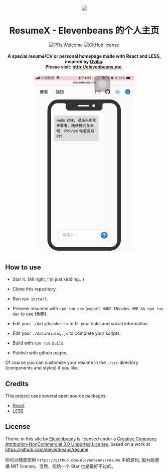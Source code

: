 
<h4 align="center">
	 <img  width="75px" src = "https://raw.githubusercontent.com/elevenBeans/Grocery/master/logo.png" />
</h4>
<h1 align="center">ResumeX - Elevenbeans 的个人主页</h1>

<div align="center">

[![PRs Welcome](https://img.shields.io/badge/PRs-welcome-brightgreen.svg)](CONTRIBUTING.md#pull-requests)
[![GitHub license](https://img.shields.io/github/license/mashape/apistatus.svg)](https://mit-license.org)

</div>

<h4 align="center">A special resume/CV or personal homepage made with React and LESS, inspired by <a href="https://github.com/Ovilia">Ovilia</a>.<br /> Please visit: <a href="http://elevenbeans.me">http://elevenbeans.me</a>.</h4>

<h4 align="center">
	 <img  width="320px" src = "./src/img/overview.gif" />
</h4>

## How to use

+ Star it. (All right, I'm just kidding...)

+ Clone this repository.

+ Run `npm install`.

+ Preview resumes with `npm run dev` (`export NODE_ENV=dev-HMR && npm run dev` to use [HMR](https://webpack.github.io/docs/hot-module-replacement.html)).

+ Edit your `./data/header.js` to fill your links and social information.

+ Edit your `./data/dialog.js` to complete your scripts.

+ Build with `npm run build`.

+ Publish with github pages.

Of course you can customize your resume in the `./src` directory (components and styles) if you like.

## Credits

This project uses several open source packages:

+ [React](https://github.com/facebook/react)
+ [LESS](https://github.com/less/less.js)


## License

Theme in this site</span> by <a href="https://github.com/elevenbeans">Elevenbeans</a> is licensed under a <a rel="license" href="http://creativecommons.org/licenses/by-nc/3.0/">Creative Commons Attribution-NonCommercial 3.0 Unported License</a>, based on a work at <a href="http://github.com/ovilia/blog">https://github.com/elevenbeans/resume</a>.

你可以随意使用 `https://github.com/elevenbeans/resume` 中的源码, 因为她遵循 MIT license。当然，能给一个 Star 也是最好不过的。